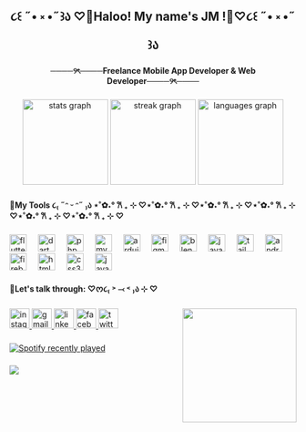 <h2 align="center">૮꒰ ˶• ༝ •˶꒱ა ♡🌸Haloo! My name's JM !🌸♡૮꒰ ˶• ༝ •˶꒱ა</h2>

###

<h4 align="center">────୨ৎ────Freelance Mobile App Developer & Web Developer────୨ৎ────</h4>

###

<div align="center">
  <img src="https://github-readme-stats.vercel.app/api?username=named-JM&hide_title=false&hide_rank=false&show_icons=true&include_all_commits=true&count_private=true&disable_animations=false&theme=dracula&locale=en&hide_border=false" height="150" alt="stats graph"  />
  <img src="https://streak-stats.demolab.com?user=named-JM&locale=en&mode=daily&theme=dracula&hide_border=false&border_radius=5" height="150" alt="streak graph"  />
  <img src="https://github-readme-stats.vercel.app/api/top-langs?username=named-JM&locale=en&hide_title=false&layout=compact&card_width=320&langs_count=5&theme=dracula&hide_border=false" height="150" alt="languages graph"  />
</div>

###

<h4 align="left">🌸My Tools     ૮₍ ˶ᵔ ᵕ ᵔ˶ ₎ა           ⋆˚✿˖° 𐙚 ₊ ⊹ ♡⋆˚✿˖° 𐙚 ₊ ⊹ ♡⋆˚✿˖° 𐙚 ₊ ⊹ ♡⋆˚✿˖° 𐙚 ₊ ⊹ ♡⋆˚✿˖° 𐙚 ₊ ⊹ ♡⋆˚✿˖° 𐙚 ₊ ⊹ ♡</h4>

###

<div align="left">
  <img src="https://cdn.jsdelivr.net/gh/devicons/devicon/icons/flutter/flutter-original.svg" height="30" alt="flutter logo"  />
  <img width="12" />
  <img src="https://cdn.jsdelivr.net/gh/devicons/devicon/icons/dart/dart-original.svg" height="30" alt="dart logo"  />
  <img width="12" />
  <img src="https://cdn.jsdelivr.net/gh/devicons/devicon/icons/php/php-original.svg" height="30" alt="php logo"  />
  <img width="12" />
  <img src="https://cdn.jsdelivr.net/gh/devicons/devicon/icons/mysql/mysql-original.svg" height="30" alt="mysql logo"  />
  <img width="12" />
  <img src="https://cdn.jsdelivr.net/gh/devicons/devicon/icons/arduino/arduino-original.svg" height="30" alt="arduino logo"  />
  <img width="12" />
  <img src="https://cdn.jsdelivr.net/gh/devicons/devicon/icons/figma/figma-original.svg" height="30" alt="figma logo"  />
  <img width="12" />
  <img src="https://cdn.jsdelivr.net/gh/devicons/devicon/icons/blender/blender-original.svg" height="30" alt="blender logo"  />
  <img width="12" />
  <img src="https://cdn.jsdelivr.net/gh/devicons/devicon/icons/java/java-original.svg" height="30" alt="java logo"  />
  <img width="12" />
  <img src="https://cdn.jsdelivr.net/gh/devicons/devicon/icons/tailwindcss/tailwindcss-original-wordmark.svg" height="30" alt="tailwindcss logo"  />
  <img width="12" />
  <img src="https://cdn.jsdelivr.net/gh/devicons/devicon/icons/androidstudio/androidstudio-original.svg" height="30" alt="androidstudio logo"  />
  <img width="12" />
  <img src="https://cdn.jsdelivr.net/gh/devicons/devicon/icons/firebase/firebase-plain.svg" height="30" alt="firebase logo"  />
  <img width="12" />
  <img src="https://cdn.jsdelivr.net/gh/devicons/devicon/icons/html5/html5-original.svg" height="30" alt="html5 logo"  />
  <img width="12" />
  <img src="https://cdn.jsdelivr.net/gh/devicons/devicon/icons/css3/css3-original.svg" height="30" alt="css3 logo"  />
  <img width="12" />
  <img src="https://cdn.jsdelivr.net/gh/devicons/devicon/icons/javascript/javascript-original.svg" height="30" alt="javascript logo"  />
</div>

<h4 align="left">🌸Let's talk through:   ♡ᰔ૮₍ ˃ ⤙ ˂ ₎ა ⊹ ♡</h4>

###
###

<img align="right" height="200" src="https://media.tenor.com/M7-Ftr7tsz8AAAAM/dance.gif"  />

###

<div align="left">
  <a href="https://www.instagram.com/waninani_" target="_blank">
    <img src="https://img.shields.io/static/v1?message=waninani_&logo=instagram&label=&color=FFC0CB&logoColor=white&labelColor=&style=flat" height="35" alt="instagram logo"  />
  </a>
  <a href="https://mail.google.com/mail/u/0/#inbox?compose=DmwnWrRpctQTwvGcMlLDNqPqcnbPvMDFtHQkBqlbxlnvBrVpRzXwJGXmDsBwWqVwHHPGWxfdVRdV" target="_blank">
    <img src="https://img.shields.io/static/v1?message=joannacaguco@gmail.com&logo=gmail&label=&color=FFB6C1&logoColor=white&labelColor=&style=flat" height="35" alt="gmail logo"  />
  </a>
  <a href="https://www.linkedin.com/in/joannacaguco/" target="_blank">
    <img src="https://img.shields.io/static/v1?message=LinkedIn&logo=linkedin&label=&color=F8C8DC&logoColor=white&labelColor=&style=flat" height="35" alt="linkedin logo"  />
  </a>
  <a href="https://web.facebook.com/JM.cags" target="_blank">
    <img src="https://img.shields.io/static/v1?message=Facebook&logo=facebook&label=&color=FAA0A0&logoColor=white&labelColor=&style=flat" height="35" alt="facebook logo"  />
  </a>
  <a href="https://x.com/JMappear" target="_blank">
    <img src="https://img.shields.io/static/v1?message=Twitter&logo=twitter&label=&color=F3CFC6&logoColor=white&labelColor=&style=flat" height="35" alt="twitter logo"  />
  </a>
</div>

###

<div align="left">
  <a href="https://open.spotify.com/user/31n6gnjauyrs2tju2ygujfaras64">
    <img src="https://spotify-recently-played-readme.vercel.app/api?user=31n6gnjauyrs2tju2ygujfaras64&count=5&unique=true" alt="Spotify recently played"  />
  </a>
</div>

###


###

<img align="left" src="https://visitor-badge.laobi.icu/badge?page_id=JM.JM&left_color=lightpink&right_color=thistle&left_text=Stalkers%20jk%20:3"  />

###

